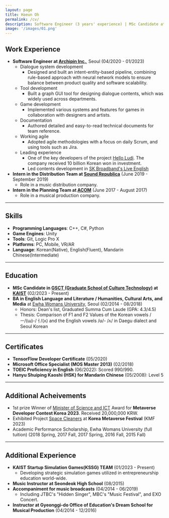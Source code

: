 ```yaml
---
layout: page
title: Haeun Oh
permalink: /cv/
description: Software Engineer (3 years' experience) | MSc Candidate at KAIST<br><br>I am a software engineer who is genuinely interested in problems related to Human-Computer Interaction. In my three years in the game industry, I've designed and implemented a fully-fledged in-game dialogue system. From 2023 Spring, I am pursuing an MSc degree in Culture Technology at KAIST to study Speech and Brain. Using EEG(Electroencephalogram), I will seek out innovative solutions to problems of Speech Perception and Production in the BCI(Brain-Computer Interface) field.
image: '/images/01.png'
---
```


## Work Experience

- **Software Engineer at [Archipin Inc.](https://www.archipin.com/)**, Seoul (04/2020 - 01/2023)
  - Dialogue system development
    - Designed and built an intent-entity-based pipeline, combining rule-based approach with neural network models to ensure balance between product quality and software scalability.
  - Tool development
    - Built a graph GUI tool for designing dialogue contents, which was widely used across departments.
  - Game development
    - Implemented various systems and features for games in collaboration with designers and artists.
  - Documentation
    - Authored detailed and easy-to-read technical documents for team reference.
  - Working agile
    - Adopted agile methodologies with a focus on daily Scrum, and using tools such as Jira.
  - Leading experience
    - One of the key developers of the project [Hello Ludi](https://www.helloludi.com/). The company received 10 billion Korean won in investment.
    - Led contents development in [SK Broadband's Live English](https://www.youtube.com/embed/FTetrBwsLOI?si=H2Nc5s_YyfgOGp6e)
- **Intern in the Distribution Team at [Sound Republica](https://www.soundrepublica.com/)** (June 2019 - September 2019)
  - Role in a music distribution company.
- **Intern in the Planning Team at [ACOM](http://acommusical.com/default/)** (June 2017 - August 2017)
  - Role in a musical production company.

---

## Skills
- **Programming Languages**: C++, C#, Python
- **Game Engines**: Unity
- **Tools**: Git, Logic Pro X
- **Platforms**: PC, Mobile, VR/AR
- **Language**: Korean(Native), English(Fluent), Mandarin Chinese(Intermediate)

---

## Education

- **MSc Candidate in [GSCT (Graduate School of Culture Technology)](https://ct.kaist.ac.kr/) at [KAIST](https://www.kaist.ac.kr/kr/)** (02/2023 - Present)
- **BA in English Language and Literature / Humanities, Cultural Arts, and Media** at [Ewha Womans University](https://www.ewha.ac.kr/ewha/index.do), Seoul (02/2014 - 08/2018)
  - Honors: Dean's list, Graduated Summa Cum Laude (GPA: 4.3/4.5)
  - Thesis: Comparison of F1 and F2 Values of the Korean vowels /ㅡ/(ɯ)-/ㅓ/(ʌ) and the English vowels /ʊ/- /ʌ/ in Daegu dialect and Seoul Korean

---

## Certificates
- **TensorFlow Developer Certificate** (05/2020)
- **Microsoft Office Specialist (MOS Master 2013)** (02/2018)
- **TOEIC Proficiency in English** (06/2022): Scored 990/990.
- **Hanyu Shuiping Kaoshi (HSK) for Mandarin Chinese** (05/2008): Level 5

---

## Additional Acheivements
- 1st prize Winner of [Minister of Science and ICT](https://www.msit.go.kr/index.do) Award for **Metaverse Developer Contest Korea 2023**. Received 20,000,000 KRW.
- Exhibited Project [Space Cleaners](https://haeundev.github.io/spacecleaners/) at **Korea Metaverse Festival** (KMF 2023)
- Academic Performance Scholarship, Ewha Womans University (full tuition) (2018 Spring, 2017 Fall, 2017 Spring, 2016 Fall, 2015 Fall)

---

## Additional Experience
- **KAIST Startup Simulation Games(KSSG) TEAM** (01/2023 - Present)
  - Developing strategic simulation games utilized in entrepreneurship education world-wide.
- **Music Instructor at Seondeok High School** (08/2015)
- **Accompaniment for music broadcasts** (04/2014 - 06/2019)
  - Including JTBC's "Hidden Singer", MBC's "Music Festival", and EXO Concert.
- **Instructor at Gyeonggi-do Office of Education's Dream School for Musical Production** (04/2014 - 12/2016)
